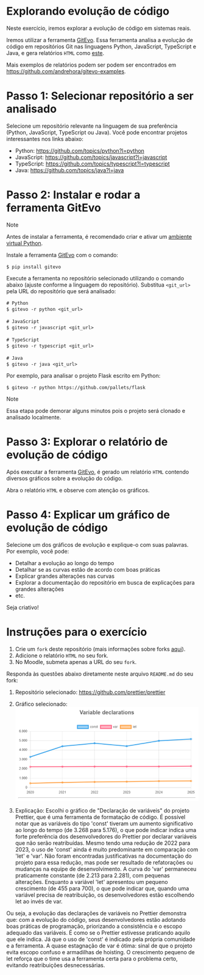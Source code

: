# Explorando evolução de código

Neste exercício, iremos explorar a evolução de código em sistemas reais.

Iremos utilizar a ferramenta [GitEvo](https://github.com/andrehora/gitevo).
Essa ferramenta analisa a evolução de código em repositórios Git nas linguagens Python, JavaScript, TypeScript e Java, e gera relatórios `HTML` como [este](https://andrehora.github.io/gitevo-examples/python/pandas.html).

Mais exemplos de relatórios podem ser podem ser encontrados em https://github.com/andrehora/gitevo-examples.

# Passo 1: Selecionar repositório a ser analisado

Selecione um repositório relevante na linguagem de sua preferência (Python, JavaScript, TypeScript ou Java).
Você pode encontrar projetos interessantes nos links abaixo:

- Python: https://github.com/topics/python?l=python
- JavaScript: https://github.com/topics/javascript?l=javascript
- TypeScript: https://github.com/topics/typescript?l=typescript
- Java: https://github.com/topics/java?l=java

# Passo 2: Instalar e rodar a ferramenta GitEvo

> [!NOTE]
> Antes de instalar a ferramenta, é recomendado criar e ativar um [ambiente virtual Python](https://packaging.python.org/en/latest/guides/installing-using-pip-and-virtual-environments/#create-and-use-virtual-environments).

Instale a ferramenta [GitEvo](https://github.com/andrehora/gitevo) com o comando:

```
$ pip install gitevo
```

Execute a ferramenta no repositório selecionado utilizando o comando abaixo (ajuste conforme a linguagem do repositório).
Substitua `<git_url>` pela URL do repositório que será analisado:

```shell
# Python
$ gitevo -r python <git_url>

# JavaScript
$ gitevo -r javascript <git_url>

# TypeScript
$ gitevo -r typescript <git_url>

# Java
$ gitevo -r java <git_url>
```

Por exemplo, para analisar o projeto Flask escrito em Python:

```
$ gitevo -r python https://github.com/pallets/flask
```

> [!NOTE]
> Essa etapa pode demorar alguns minutos pois o projeto será clonado e analisado localmente.

# Passo 3: Explorar o relatório de evolução de código

Após executar a ferramenta [GitEvo](https://github.com/andrehora/gitevo), é gerado um relatório `HTML` contendo diversos gráficos sobre a evolução do código.

Abra o relatório `HTML` e observe com atenção os gráficos.

# Passo 4: Explicar um gráfico de evolução de código

Selecione um dos gráficos de evolução e explique-o com suas palavras.
Por exemplo, você pode:

- Detalhar a evolução ao longo do tempo
- Detalhar se as curvas estão de acordo com boas práticas
- Explicar grandes alterações nas curvas
- Explorar a documentação do repositório em busca de explicações para grandes alterações
- etc.

Seja criativo!

# Instruções para o exercício

1. Crie um `fork` deste repositório (mais informações sobre forks [aqui](https://docs.github.com/pt/pull-requests/collaborating-with-pull-requests/working-with-forks/fork-a-repo)).
2. Adicione o relatório `HTML` no seu fork.
3. No Moodle, submeta apenas a URL do seu `fork`.

Responda às questões abaixo diretamente neste arquivo `README.md` do seu fork:

1. Repositório selecionado:
   https://github.com/prettier/prettier

2. Gráfico selecionado:
   ![img.png](image.png)

3. Explicação:
   Escolhi o gráfico de "Declaração de variáveis" do projeto Prettier, que é uma ferramenta de formatação de código. É possível notar que as variáveis do tipo 'const' tiveram um aumento significativo ao longo do tempo (de 3.268 para 5.176), o que pode indicar indica uma forte preferência dos desenvolvedores do Prettier por declarar variáveis que não serão reatribuídas. Mesmo tendo uma redução de 2022 para 2023, o uso de 'const' ainda é muito predominante em comparação com 'let' e 'var'. Não foram encontradas justificativas na documentação do projeto para essa redução, mas pode ser resultado de refatorações ou mudanças na equipe de desenvolvimento.
   A curva do 'var' permaneceu praticamente constante (de 2.213 para 2.281), com pequenas alterações. Enquanto a variável 'let' apresentou um pequeno crescimento (de 455 para 700), o que pode indicar que, quando uma variável precisa de reatribuição, os desenvolvedores estão escolhendo let ao invés de var.

Ou seja, a evolução das declarações de variáveis no Prettier demonstra que: com a evolução do código, seus desenvolvedores estão adotando boas práticas de programação, priorizando a consistência e o escopo adequado das variáveis. É como se o Prettier estivesse praticando aquilo que ele indica. Já que o uso de 'const' é indicado pela própria comunidade e a ferramenta. A quase estagnação de var é ótima: sinal de que o projeto evita escopo confuso e armadilhas de hoisting. O crescimento pequeno de let reforça que o time usa a ferramenta certa para o problema certo, evitando reatribuições desnecessárias.
